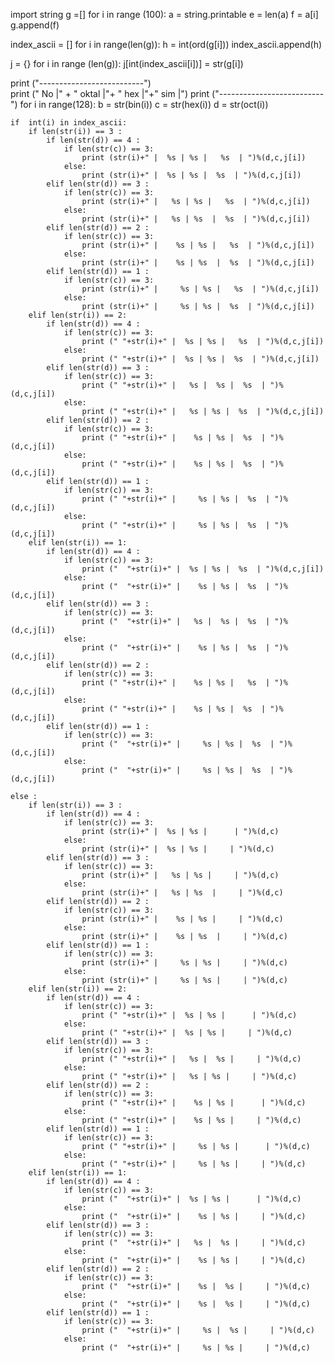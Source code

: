 import string
g =[]
for i in range (100):
    a = string.printable
    e = len(a)
    f = a[i]
    g.append(f)

index_ascii = []
for i in range(len(g)):
    h = int(ord(g[i]))
    index_ascii.append(h)

j = {}
for i in range (len(g)):
    j[int(index_ascii[i])] = str(g[i])

print ("--------------------------")    
print (" No |" + " oktal |"+ "  hex |"+" sim |")
print ("--------------------------")
for i in range(128):
    b = str(bin(i))
    c = str(hex(i))
    d = str(oct(i))

    if  int(i) in index_ascii:
        if len(str(i)) == 3 :
            if len(str(d)) == 4 :
                if len(str(c)) == 3:
                    print (str(i)+" |  %s | %s |   %s  | ")%(d,c,j[i])
                else:
                    print (str(i)+" |  %s | %s |  %s  | ")%(d,c,j[i])
            elif len(str(d)) == 3 :
                if len(str(c)) == 3:
                    print (str(i)+" |   %s | %s |   %s  | ")%(d,c,j[i])
                else:
                    print (str(i)+" |   %s | %s  |  %s  | ")%(d,c,j[i])
            elif len(str(d)) == 2 :
                if len(str(c)) == 3:
                    print (str(i)+" |    %s | %s |   %s  | ")%(d,c,j[i])
                else:
                    print (str(i)+" |    %s | %s  |  %s  | ")%(d,c,j[i])
            elif len(str(d)) == 1 :
                if len(str(c)) == 3:
                    print (str(i)+" |     %s | %s |   %s  | ")%(d,c,j[i])
                else:
                    print (str(i)+" |     %s | %s |  %s  | ")%(d,c,j[i])
        elif len(str(i)) == 2:
            if len(str(d)) == 4 :
                if len(str(c)) == 3:
                    print (" "+str(i)+" |  %s | %s |   %s  | ")%(d,c,j[i])
                else:
                    print (" "+str(i)+" |  %s | %s |  %s  | ")%(d,c,j[i])
            elif len(str(d)) == 3 :
                if len(str(c)) == 3:
                    print (" "+str(i)+" |   %s |  %s |  %s  | ")%(d,c,j[i])
                else:
                    print (" "+str(i)+" |   %s | %s |  %s  | ")%(d,c,j[i])
            elif len(str(d)) == 2 :
                if len(str(c)) == 3:
                    print (" "+str(i)+" |    %s | %s |  %s  | ")%(d,c,j[i])
                else:
                    print (" "+str(i)+" |    %s | %s |  %s  | ")%(d,c,j[i])
            elif len(str(d)) == 1 :
                if len(str(c)) == 3:
                    print (" "+str(i)+" |     %s | %s |  %s  | ")%(d,c,j[i])
                else:
                    print (" "+str(i)+" |     %s | %s |  %s  | ")%(d,c,j[i])
        elif len(str(i)) == 1:
            if len(str(d)) == 4 :
                if len(str(c)) == 3:
                    print ("  "+str(i)+" |  %s | %s |  %s  | ")%(d,c,j[i])
                else:
                    print ("  "+str(i)+" |    %s | %s |  %s  | ")%(d,c,j[i])
            elif len(str(d)) == 3 :
                if len(str(c)) == 3:
                    print ("  "+str(i)+" |   %s |  %s |  %s  | ")%(d,c,j[i])
                else:
                    print ("  "+str(i)+" |    %s | %s |  %s  | ")%(d,c,j[i])
            elif len(str(d)) == 2 :
                if len(str(c)) == 3:
                    print (" "+str(i)+" |    %s | %s |   %s  | ")%(d,c,j[i])
                else:
                    print (" "+str(i)+" |    %s | %s |  %s  | ")%(d,c,j[i])
            elif len(str(d)) == 1 :
                if len(str(c)) == 3:
                    print ("  "+str(i)+" |     %s | %s |  %s  | ")%(d,c,j[i])
                else:
                    print ("  "+str(i)+" |     %s | %s |  %s  | ")%(d,c,j[i])

    else :
        if len(str(i)) == 3 :
            if len(str(d)) == 4 :
                if len(str(c)) == 3:
                    print (str(i)+" |  %s | %s |      | ")%(d,c)
                else:
                    print (str(i)+" |  %s | %s |     | ")%(d,c)
            elif len(str(d)) == 3 :
                if len(str(c)) == 3:
                    print (str(i)+" |   %s | %s |     | ")%(d,c)
                else:
                    print (str(i)+" |   %s | %s  |     | ")%(d,c)
            elif len(str(d)) == 2 :
                if len(str(c)) == 3:
                    print (str(i)+" |    %s | %s |     | ")%(d,c)
                else:
                    print (str(i)+" |    %s | %s  |     | ")%(d,c)
            elif len(str(d)) == 1 :
                if len(str(c)) == 3:
                    print (str(i)+" |     %s | %s |     | ")%(d,c)
                else:
                    print (str(i)+" |     %s | %s |     | ")%(d,c)
        elif len(str(i)) == 2:
            if len(str(d)) == 4 :
                if len(str(c)) == 3:
                    print (" "+str(i)+" |  %s | %s |      | ")%(d,c)
                else:
                    print (" "+str(i)+" |  %s | %s |     | ")%(d,c)
            elif len(str(d)) == 3 :
                if len(str(c)) == 3:
                    print (" "+str(i)+" |   %s |  %s |     | ")%(d,c)
                else:
                    print (" "+str(i)+" |   %s | %s |     | ")%(d,c)
            elif len(str(d)) == 2 :
                if len(str(c)) == 3:
                    print (" "+str(i)+" |    %s | %s |      | ")%(d,c)
                else:
                    print (" "+str(i)+" |    %s | %s |     | ")%(d,c)
            elif len(str(d)) == 1 :
                if len(str(c)) == 3:
                    print (" "+str(i)+" |     %s | %s |      | ")%(d,c)
                else:
                    print (" "+str(i)+" |     %s | %s |     | ")%(d,c)
        elif len(str(i)) == 1:
            if len(str(d)) == 4 :
                if len(str(c)) == 3:
                    print ("  "+str(i)+" |  %s | %s |      | ")%(d,c)
                else:
                    print ("  "+str(i)+" |    %s | %s |     | ")%(d,c)
            elif len(str(d)) == 3 :
                if len(str(c)) == 3:
                    print ("  "+str(i)+" |   %s |  %s |     | ")%(d,c)
                else:
                    print ("  "+str(i)+" |    %s | %s |     | ")%(d,c)
            elif len(str(d)) == 2 :
                if len(str(c)) == 3:
                    print ("  "+str(i)+" |    %s |  %s |     | ")%(d,c)
                else:
                    print ("  "+str(i)+" |    %s |  %s |     | ")%(d,c)
            elif len(str(d)) == 1 :
                if len(str(c)) == 3:
                    print ("  "+str(i)+" |     %s |  %s |     | ")%(d,c)
                else:
                    print ("  "+str(i)+" |     %s | %s |     | ")%(d,c)
